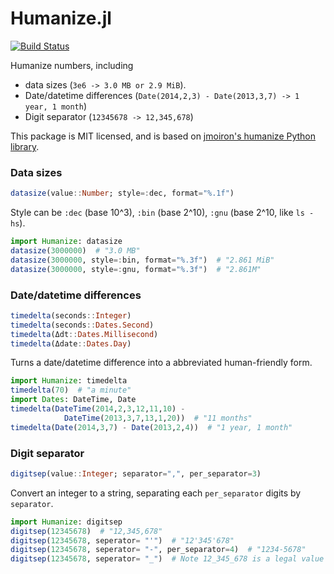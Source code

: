 Humanize.jl
===========

[![Build Status](https://travis-ci.org/IainNZ/Humanize.jl.svg?branch=master)](https://travis-ci.org/IainNZ/Humanize.jl)

Humanize numbers, including
* data sizes (`3e6 -> 3.0 MB or 2.9 MiB`).
* Date/datetime differences (`Date(2014,2,3) - Date(2013,3,7) -> 1 year, 1 month`)
* Digit separator (`12345678 -> 12,345,678`)

This package is MIT licensed, and is based on [jmoiron's humanize Python library](https://github.com/jmoiron/humanize/).


### Data sizes

```julia
datasize(value::Number; style=:dec, format="%.1f")
```

Style can be
 `:dec` (base 10^3), `:bin` (base 2^10), `:gnu` (base 2^10, like `ls -hs`).

```julia
import Humanize: datasize
datasize(3000000)  # "3.0 MB"
datasize(3000000, style=:bin, format="%.3f")  # "2.861 MiB"
datasize(3000000, style=:gnu, format="%.3f")  # "2.861M"
```

### Date/datetime differences

```julia
timedelta(seconds::Integer)
timedelta(seconds::Dates.Second)
timedelta(Δdt::Dates.Millisecond)
timedelta(Δdate::Dates.Day)
```

Turns a date/datetime difference into a abbreviated human-friendly form.

```julia
import Humanize: timedelta
timedelta(70)  # "a minute"
import Dates: DateTime, Date
timedelta(DateTime(2014,2,3,12,11,10) - 
            DateTime(2013,3,7,13,1,20))  # "11 months"
timedelta(Date(2014,3,7) - Date(2013,2,4))  # "1 year, 1 month"
```

### Digit separator

```julia
digitsep(value::Integer; separator=",", per_separator=3)
```

Convert an integer to a string, separating each `per_separator` digits by
`separator`.

```julia
import Humanize: digitsep
digitsep(12345678)  # "12,345,678"
digitsep(12345678, seperator= "'")  # "12'345'678"
digitsep(12345678, seperator= "-", per_separator=4)  # "1234-5678"
digitsep(12345678, seperator= "_")  # Note 12_345_678 is a legal value in Julia source code, Meta.parse will parse such, while parse doesn't.
```
